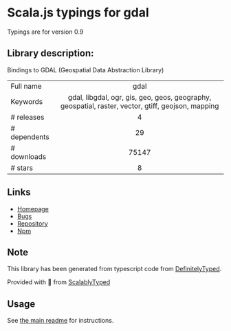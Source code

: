 
# Scala.js typings for gdal

Typings are for version 0.9

## Library description:
Bindings to GDAL (Geospatial Data Abstraction Library)

|                    |                 |
| ------------------ | :-------------: |
| Full name          | gdal |
| Keywords           | gdal, libgdal, ogr, gis, geo, geos, geography, geospatial, raster, vector, gtiff, geojson, mapping |
| # releases         | 4 |
| # dependents       | 29 |
| # downloads        | 75147 |
| # stars            | 8 |

## Links
- [Homepage](https://github.com/naturalatlas/node-gdal#readme)
- [Bugs](https://github.com/naturalatlas/node-gdal/issues)
- [Repository](https://github.com/naturalatlas/node-gdal)
- [Npm](https://www.npmjs.com/package/gdal)
    


## Note
This library has been generated from typescript code from [DefinitelyTyped](https://definitelytyped.org).

Provided with :purple_heart: from [ScalablyTyped](https://github.com/oyvindberg/ScalablyTyped)

## Usage
See [the main readme](../../readme.md) for instructions.


